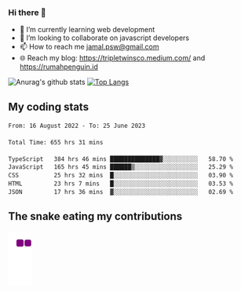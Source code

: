 ### Hi there 👋

<!--
**padepokanpenguin/padepokanpenguin** is a ✨ _special_ ✨ repository because its `README.md` (this file) appears on your GitHub profile.
-->

- 🌱 I’m currently learning  web development
- 👯 I’m looking to collaborate on javascript developers
- 📫 How to reach me jamal.psw@gmail.com
- 🌐 Reach my blog:
   https://tripletwinsco.medium.com/ and
   https://rumahpenguin.id

![Anurag's github stats](https://github-readme-stats.vercel.app/api?username=padepokanpenguin&count_private=true&disable_animations=false&show_icons=true&theme=default)
[![Top Langs](https://github-readme-stats.vercel.app/api/top-langs/?username=padepokanpenguin&theme=default&layout=compact)](https://github.com/padepokanpenguin)

## My coding stats

<!--START_SECTION:waka-->

```txt
From: 16 August 2022 - To: 25 June 2023

Total Time: 655 hrs 31 mins

TypeScript   384 hrs 46 mins ██████████████▓░░░░░░░░░░   58.70 %
JavaScript   165 hrs 45 mins ██████▒░░░░░░░░░░░░░░░░░░   25.29 %
CSS          25 hrs 32 mins  █░░░░░░░░░░░░░░░░░░░░░░░░   03.90 %
HTML         23 hrs 7 mins   █░░░░░░░░░░░░░░░░░░░░░░░░   03.53 %
JSON         17 hrs 36 mins  ▓░░░░░░░░░░░░░░░░░░░░░░░░   02.69 %
```

<!--END_SECTION:waka-->


## The snake eating my contributions
![snake gif](https://github.com/padepokanpenguin/padepokanpenguin/blob/output/github-contribution-grid-snake.gif)
